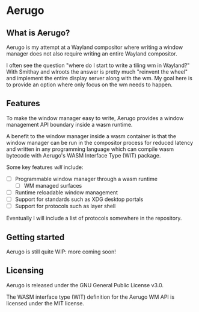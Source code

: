 # Aerugo

## What is Aerugo?

Aerugo is my attempt at a Wayland compositor where writing a window manager does not also require writing an
entire Wayland compositor.

I often see the question "where do I start to write a tiling wm in Wayland?" With Smithay and wlroots the answer is
pretty much "reinvent the wheel" and implement the entire display server along with the wm. My goal here is to provide an option
where only focus on the wm needs to happen.

## Features

To make the window manager easy to write, Aerugo provides a window management API boundary inside a wasm runtime.

A benefit to the window manager inside a wasm container is that the window manager can be run in the compositor
process for reduced latency and written in any programming language which can compile wasm bytecode with
Aerugo's WASM Interface Type (WIT) package.

Some key features *will* include:
- [ ] Programmable window manager through a wasm runtime
  - [ ] WM managed surfaces
- [ ] Runtime reloadable window management
- [ ] Support for standards such as XDG desktop portals
- [ ] Support for protocols such as layer shell

Eventually I will include a list of protocols somewhere in the repository.

## Getting started

Aerugo is still quite WIP: more coming soon!

## Licensing

Aerugo is released under the GNU General Public License v3.0.

The WASM interface type (WIT) definition for the Aerugo WM API is licensed under the MIT license.
